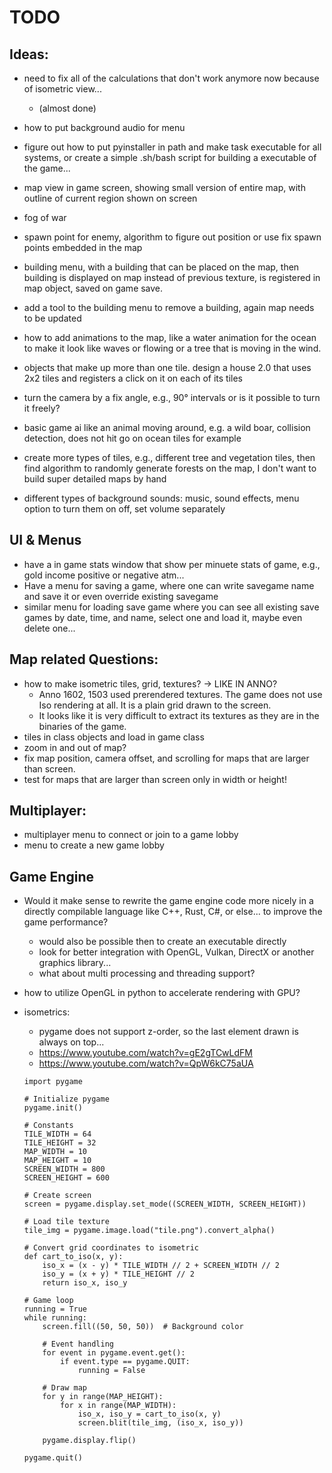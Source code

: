 # TODO

## Ideas:

* need to fix all of the calculations that don't work anymore now because of isometric view...
  * (almost done)

* how to put background audio for menu
* figure out how to put pyinstaller in path and make task executable for all systems, or create a simple .sh/bash script for building a executable of the game...
* map view in game screen, showing small version of entire map, with outline of current region shown on screen
* fog of war
* spawn point for enemy, algorithm to figure out position or use fix spawn points embedded in the map
* building menu, with a building that can be placed on the map, then building is displayed on map instead of previous texture, is registered in map object, saved on game save.
* add a tool to the building menu to remove a building, again map needs to be updated
* how to add animations to the map, like a water animation for the ocean to make it look like waves or flowing or a tree that is moving in the wind.
* objects that make up more than one tile. design a house 2.0 that uses 2x2 tiles and registers a click on it on each of its tiles
* turn the camera by a fix angle, e.g., 90° intervals or is it possible to turn it freely?
* basic game ai like an animal moving around, e.g. a wild boar, collision detection, does not hit go on ocean tiles for example
* create more types of tiles, e.g., different tree and vegetation tiles, then find algorithm to randomly generate forests on the map, I don't want to build super detailed maps by hand
* different types of background sounds: music, sound effects, menu option to turn them on off, set volume separately

## UI & Menus

* have a in game stats window that show per minuete stats of game, e.g., gold income positive or negative atm...
* Have a menu for saving a game, where one can write savegame name and save it or even override existing savegame
* similar menu for loading save game where you can see all existing save games by date, time, and name, select one and load it, maybe even delete one...

## Map related Questions:

* how to make isometric tiles, grid, textures? -> LIKE IN ANNO?
  * Anno 1602, 1503 used prerendered textures. The game does not use Iso rendering at all. It is a plain grid drawn to the screen.
  * It looks like it is very difficult to extract its textures as they are in the binaries of the game.
* tiles in class objects and load in game class
* zoom in and out of map?
* fix map position, camera offset, and scrolling for maps that are larger than screen.
* test for maps that are larger than screen only in width or height!

## Multiplayer:

* multiplayer menu to connect or join to a game lobby
* menu to create a new game lobby

## Game Engine

* Would it make sense to rewrite the game engine code more nicely in a directly compilable language like C++, Rust, C#, or else... to improve the game performance?
  * would also be possible then to create an executable directly
  * look for better integration with OpenGL, Vulkan, DirectX or another graphics library...
  * what about multi processing and threading support?

* how to utilize OpenGL in python to accelerate rendering with GPU?
* isometrics:
    * pygame does not support z-order, so the last element drawn is always on top...
    * https://www.youtube.com/watch?v=gE2gTCwLdFM
    * https://www.youtube.com/watch?v=QpW6kC75aUA

    ```
    import pygame

    # Initialize pygame
    pygame.init()

    # Constants
    TILE_WIDTH = 64
    TILE_HEIGHT = 32
    MAP_WIDTH = 10
    MAP_HEIGHT = 10
    SCREEN_WIDTH = 800
    SCREEN_HEIGHT = 600

    # Create screen
    screen = pygame.display.set_mode((SCREEN_WIDTH, SCREEN_HEIGHT))

    # Load tile texture
    tile_img = pygame.image.load("tile.png").convert_alpha()

    # Convert grid coordinates to isometric
    def cart_to_iso(x, y):
        iso_x = (x - y) * TILE_WIDTH // 2 + SCREEN_WIDTH // 2
        iso_y = (x + y) * TILE_HEIGHT // 2
        return iso_x, iso_y

    # Game loop
    running = True
    while running:
        screen.fill((50, 50, 50))  # Background color

        # Event handling
        for event in pygame.event.get():
            if event.type == pygame.QUIT:
                running = False

        # Draw map
        for y in range(MAP_HEIGHT):
            for x in range(MAP_WIDTH):
                iso_x, iso_y = cart_to_iso(x, y)
                screen.blit(tile_img, (iso_x, iso_y))

        pygame.display.flip()

    pygame.quit()

    ```

